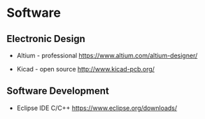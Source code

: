 # Software

## Electronic Design

- Altium - professional
https://www.altium.com/altium-designer/

- Kicad - open source
http://www.kicad-pcb.org/

## Software Development

- Eclipse IDE C/C++
https://www.eclipse.org/downloads/




